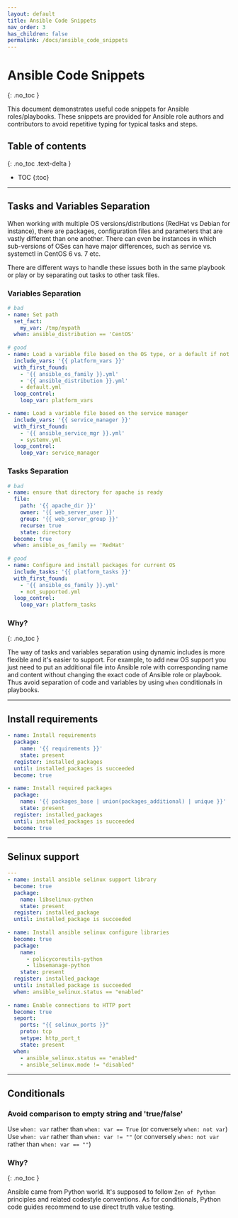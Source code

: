 ```yaml
---
layout: default
title: Ansible Code Snippets
nav_order: 3
has_children: false
permalink: /docs/ansible_code_snippets
---
```


# Ansible Code Snippets
{: .no_toc }

This document demonstrates useful code snippets for Ansible roles/playbooks. These snippets are provided for Ansible role authors and contributors to avoid repetitive typing for typical tasks and steps. 

## Table of contents
{: .no_toc .text-delta }

*  TOC
{:toc}

---

## Tasks and Variables Separation

When working with multiple OS versions/distributions (RedHat vs Debian for instance), there are packages, configuration files and parameters that are vastly different than one another. There can even be instances in which sub-versions of OSes can have major differences, such as service vs. systemctl in CentOS 6 vs. 7 etc.

There are different ways to handle these issues both in the same playbook or play or by separating out tasks to other task files.

### Variables Separation

```yaml {% raw %}
# bad
- name: Set path
  set_fact:
    my_var: /tmp/mypath
  when: ansible_distribution == 'CentOS'
 
# good
- name: Load a variable file based on the OS type, or a default if not found
  include_vars: '{{ platform_vars }}'
  with_first_found:
    - '{{ ansible_os_family }}.yml'
    - '{{ ansible_distribution }}.yml'
    - default.yml
  loop_control:
    loop_var: platform_vars

- name: Load a variable file based on the service manager
  include_vars: '{{ service_manager }}'
  with_first_found:
    - '{{ ansible_service_mgr }}.yml'
    - systemv.yml
  loop_control:
    loop_var: service_manager
```

### Tasks Separation

```yaml {% raw %}
# bad
- name: ensure that directory for apache is ready
  file:
    path: '{{ apache_dir }}'
    owner: '{{ web_server_user }}'
    group: '{{ web_server_group }}'
    recurse: true
    state: directory
  become: true
  when: ansible_os_family == 'RedHat'
 
# good
- name: Configure and install packages for current OS
  include_tasks: '{{ platform_tasks }}'
  with_first_found:
    - '{{ ansible_os_family }}.yml'
    - not_supported.yml
  loop_control:
    loop_var: platform_tasks
```

### Why?
{: .no_toc }

The way of tasks and variables separation using dynamic includes is more flexible and it's easier to support. For example, to add new OS support you just need to put an additional file into Ansible role with corresponding name and content without changing the exact code of Ansible role or playbook. Thus avoid separation of code and variables by using `when` conditionals in playbooks.

---

## Install requirements

```yaml {% raw %}
- name: Install requirements
  package:
    name: '{{ requirements }}'
    state: present
  register: installed_packages
  until: installed_packages is succeeded
  become: true
 
- name: Install required packages
  package:
    name: '{{ packages_base | union(packages_additional) | unique }}'
    state: present
  register: installed_packages
  until: installed_packages is succeeded
  become: true
```

---

## Selinux support

```yaml {% raw %}
---
- name: install ansible selinux support library
  become: true
  package:
    name: libselinux-python
    state: present
  register: installed_package
  until: installed_package is succeeded
 
- name: Install ansible selinux configure libraries
  become: true
  package:
    name:
      - policycoreutils-python
      - libsemanage-python
    state: present
  register: installed_package
  until: installed_package is succeeded
  when: ansible_selinux.status == "enabled"
 
- name: Enable connections to HTTP port
  become: true
  seport:
    ports: "{{ selinux_ports }}"
    proto: tcp
    setype: http_port_t
    state: present
  when:
    - ansible_selinux.status == "enabled"
    - ansible_selinux.mode != "disabled" 
```

---

## Conditionals

### Avoid comparison to empty string and 'true/false'

Use `when: var` rather than `when: var == True` (or conversely `when: not var`)
Use `when: var` rather than `when: var != ""` (or conversely `when: not var` rather than `when: var == ""`)


### Why?
{: .no_toc }

Ansible came from Python world. It's supposed to follow `Zen of Python` principles and related codestyle conventions. As for conditionals, Python code guides recommend to use direct truth value testing.


